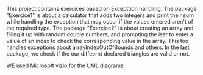 This project contains exercices based on Excepttion handling.
The package "Exercice1" is about a calculator that adds two integers and print their sum while handling the exception that may occur if the values entered aren't of the required type.
The package "Exercice2" is about creating an array and filling it up with random double numbers, and prompting the iser to enter a value of an index to check the corresponding value in the array. This too handles exceptions about arrayIndexOutOfBounds and others.
In the last package, we check if the our diffeernt declared triangles are valid or not.

WE used Microsoft vizio for the UML diagrams.